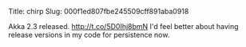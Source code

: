 Title: chirp
Slug: 000f1ed807fbe245509cff891aba0918

Akka 2.3 released. <a href="http://t.co/5D0Ihj8bmN">http://t.co/5D0Ihj8bmN</a> I'd feel better about having release versions in my code for persistence now.
